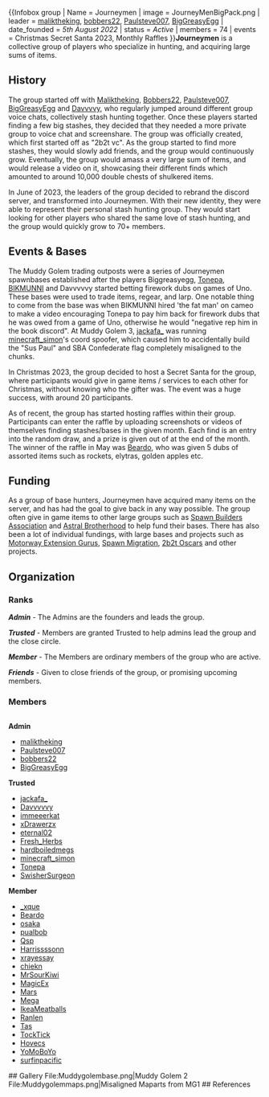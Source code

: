 {{Infobox group
| Name = Journeymen
| image = JourneyMenBigPack.png
| leader = [maliktheking](https://2b2t.miraheze.org/wiki/maliktheking), [bobbers22](https://2b2t.miraheze.org/wiki/bobbers22), [Paulsteve007](https://2b2t.miraheze.org/wiki/Paulsteve007), [BigGreasyEgg](https://2b2t.miraheze.org/wiki/BigGreasyEgg)
| date_founded = *5th August 2022*
| status = *Active*
| members = 74
| events = Christmas Secret Santa 2023, Monthly Raffles
}}**Journeymen** is a collective group of players who specialize in hunting, and acquiring large sums of items.

## History
The group started off with [Maliktheking](https://2b2t.miraheze.org/wiki/Maliktheking), [Bobbers22](https://2b2t.miraheze.org/wiki/Bobbers22), [Paulsteve007](https://2b2t.miraheze.org/wiki/Paulsteve007), [BigGreasyEgg](https://2b2t.miraheze.org/wiki/BigGreasyEgg) and [Davvvvy](https://2b2t.miraheze.org/wiki/Davvvvy), who regularly jumped around different group voice chats, collectively stash hunting together. Once these players started finding a few big stashes, they decided that they needed a more private group to voice chat and screenshare. The group was officially created, which first started off as "2b2t vc". As the group started to find more stashes, they would slowly add friends, and the group would continuously grow. Eventually, the group would amass a very large sum of items, and would release a video on it, showcasing their different finds which amounted to around 10,000 double chests of shulkered items.

In June of 2023, the leaders of the group decided to rebrand the discord server, and transformed into Journeymen. With their new identity, they were able to represent their personal stash hunting group. They would start looking for other players who shared the same love of stash hunting, and the group would quickly grow to 70+ members.
## Events & Bases
The Muddy Golem trading outposts were a series of Journeymen spawnbases established after the players Biggreasyegg, [Tonepa](https://2b2t.miraheze.org/wiki/Tonepa), [BIKMUNNI](https://2b2t.miraheze.org/wiki/BIKMUNNI) and Davvvvvy started betting firework dubs on games of Uno. These bases were used to trade items, regear, and larp. One notable thing to come from the base was when BIKMUNNI hired 'the fat man' on cameo to make a video encouraging Tonepa to pay him back for firework dubs that he was owed from a game of Uno, otherwise he would "negative rep him in the book discord".  At Muddy Golem 3, [jackafa_](https://2b2t.miraheze.org/wiki/jackafa_) was running [minecraft_simon](https://2b2t.miraheze.org/wiki/minecraft_simon)'s coord spoofer, which caused him to accidentally build the "Sus Paul" and SBA Confederate flag completely misaligned to the chunks.

In Christmas 2023, the group decided to host a Secret Santa for the group, where participants would give in game items / services to each other for Christmas, without knowing who the gifter was. The event was a huge success, with around 20 participants.

As of recent, the group has started hosting raffles within their group. Participants can enter the raffle by uploading screenshots or videos of themselves finding stashes/bases in the given month. Each find is an entry into the random draw, and a prize is given out of at the end of the month. The winner of the raffle in May was [Beardo](https://2b2t.miraheze.org/wiki/Beardo), who was given 5 dubs of assorted items such as rockets, elytras, golden apples etc.

## Funding
As a group of base hunters, Journeymen have acquired many items on the server, and has had the goal to give back in any way possible. The group often give in game items to other large groups such as [Spawn Builders Association](https://2b2t.miraheze.org/wiki/Spawn_Builders_Association) and [Astral Brotherhood](https://2b2t.miraheze.org/wiki/Astral_Brotherhood) to help fund their bases. There has also been a lot of individual fundings, with large bases and projects such as [Motorway Extension Gurus](https://2b2t.miraheze.org/wiki/Motorway_Extension_Gurus), [Spawn Migration](https://2b2t.miraheze.org/wiki/Spawn_Migration), [2b2t Oscars](https://2b2t.miraheze.org/wiki/2b2t_Oscars) and other projects.
## Organization
### Ranks
***Admin** -* The Admins are the founders and leads the group.

***Trusted*** - Members are granted Trusted to help admins lead the group and the close circle.

***Member*** - The Members are ordinary members of the group who are active.

***Friends*** - Given to close friends of the group, or promising upcoming members.
### Members
<div class="mw-collapsible mw-collapsed" style="width:400px; overflow:auto;">
<div class="mw-collapsible-content">

**Admin**
* [maliktheking](https://2b2t.miraheze.org/wiki/maliktheking)
* [Paulsteve007](https://2b2t.miraheze.org/wiki/Paulsteve007)
* [bobbers22](https://2b2t.miraheze.org/wiki/bobbers22)
* [BigGreasyEgg](https://2b2t.miraheze.org/wiki/BigGreasyEgg)

**Trusted**
* [jackafa_](https://2b2t.miraheze.org/wiki/jackafa_)
* [Davvvvvy](https://2b2t.miraheze.org/wiki/Davvvvvy)
* [immeeerkat](https://2b2t.miraheze.org/wiki/immeeerkat)
* [xDrawerzx](https://2b2t.miraheze.org/wiki/xDrawerzx)
* [eternal02](https://2b2t.miraheze.org/wiki/eternal02)
* [Fresh_Herbs](https://2b2t.miraheze.org/wiki/Fresh_Herbs)
* [hardboiledmegs](https://2b2t.miraheze.org/wiki/hardboiledmegs)
* [minecraft_simon](https://2b2t.miraheze.org/wiki/minecraft_simon)
* [Tonepa](https://2b2t.miraheze.org/wiki/Tonepa)
* [SwisherSurgeon](https://2b2t.miraheze.org/wiki/SwisherSurgeon)

**Member**
* [_xque](https://2b2t.miraheze.org/wiki/_xque)
* [Beardo](https://2b2t.miraheze.org/wiki/Beardo)
* [osaka](https://2b2t.miraheze.org/wiki/osaka)
* [pualbob](https://2b2t.miraheze.org/wiki/pualbob)
* [Qsp](https://2b2t.miraheze.org/wiki/Qsp)
* [Harrissssonn](https://2b2t.miraheze.org/wiki/Harrissssonn)
* [xrayessay](https://2b2t.miraheze.org/wiki/xrayessay)
* [chiekn](https://2b2t.miraheze.org/wiki/chiekn)
* [MrSourKiwi](https://2b2t.miraheze.org/wiki/MrSourKiwi)
* [MagicEx](https://2b2t.miraheze.org/wiki/MagicEx)
* [Mars](https://2b2t.miraheze.org/wiki/Mars)
* [Mega](https://2b2t.miraheze.org/wiki/Mega)
* [IkeaMeatballs](https://2b2t.miraheze.org/wiki/IkeaMeatballs)
* [Ranlen](https://2b2t.miraheze.org/wiki/Ranlen)
* [Tas](https://2b2t.miraheze.org/wiki/Tas)
* [TockTick](https://2b2t.miraheze.org/wiki/TockTick)
* [Hovecs](https://2b2t.miraheze.org/wiki/Hovecs)
* [YoMoBoYo](https://2b2t.miraheze.org/wiki/YoMoBoYo)
* [surfinpacific](https://2b2t.miraheze.org/wiki/surfinpacific)
</div></div>
## Gallery
<gallery>
File:Muddygolembase.png|Muddy Golem 2
File:Muddygolemmaps.png|Misaligned Maparts from MG1
</gallery>
## References
